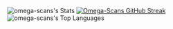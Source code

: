 ![omega-scans's Stats](https://github-readme-stats.vercel.app/api?username=omega-scans&theme=gotham&show_icons=true&hide_border=false&count_private=false)
[![Omega-Scans GitHub Streak](https://github-readme-streak-stats.herokuapp.com?user=omega-scans&mode=weekly&border=EBEBEB&stroke=424447&ring=29A083&fire=29A083&currStreakNum=5595A2&sideNums=29A083&currStreakLabel=5595A2&background=0C1014&sideLabels=29A083&dates=5595A2&excludeDaysLabel=5595A2)](https://git.io/streak-stats)
![omega-scans's Top Languages](https://github-readme-stats.vercel.app/api/top-langs/?username=omega-scans&theme=gotham&show_icons=true&hide_border=false&layout=compact)
